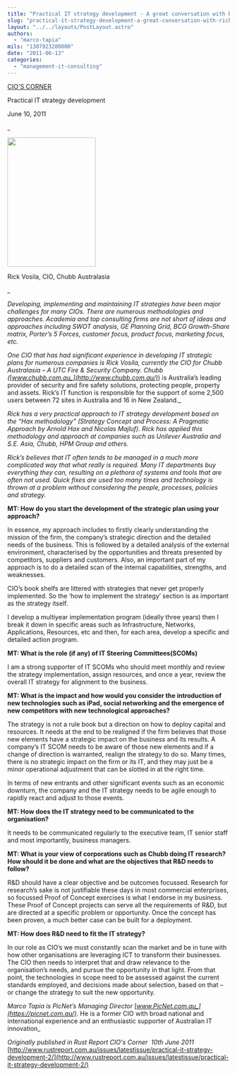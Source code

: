 ```yaml
---
title: "Practical IT strategy development - A great conversation with Rick Vosila - CIO Chubb Australia"
slug: "practical-it-strategy-development-a-great-conversation-with-rick-vosila-cio-chubb-australia"
layout: "../../layouts/PostLayout.astro"
authors: 
  - "marco-tapia"
mils: "1307923200000"
date: "2011-06-13"
categories: 
  - "management-it-consulting"
---
```


[CIO'S CORNER](http://www.rustreport.com.au/tag/cios-corner/)

Practical IT strategy development

June 10, 2011

_

<img src="/images/Rick-Vosila-Large.jpg" width=200 height=293  >

Rick Vosila, CIO, Chubb Australasia



_

_Developing, implementing and maintaining IT strategies have been major challenges for many CIOs. There are numerous methodologies and approaches. Academia and top consulting firms are not short of ideas and approaches including SWOT analysis, GE Planning Grid, BCG Growth-Share matrix, Porter’s 5 Forces, customer focus, product focus, marketing focus, etc._

_One CIO that has had significant experience in developing IT strategic plans for numerous companies is Rick Vosila, currently the CIO for Chubb Australasia – A UTC Fire & Security Company. Chubb (_[_www.chubb.com.au_](http://www.chubb.com.au/)_) is Australia’s leading provider of security and fire safety solutions, protecting people, property and assets. Rick’s IT function is responsible for the support of some 2,500 users between 72 sites in Australia and 16 in New Zealand._

_Rick has a very practical approach to IT strategy development based on the “Hax methodology” (Strategy Concept and Process: A Pragmatic Approach by Arnold Hax and Nicolas Majluf). Rick has applied this methodology and approach at companies such as Unilever Australia and S.E. Asia, Chubb, HPM Group and others._

_Rick’s believes that IT often tends to be managed in a much more complicated way that what really is required. Many IT departments buy everything they can, resulting on a plethora of systems and tools that are often not used. Quick fixes are used too many times and technology is thrown at a problem without considering the people, processes, policies and strategy._

**MT: How do you start the development of the strategic plan using your approach?**

In essence, my approach includes to firstly clearly understanding the mission of the firm, the company’s strategic direction and the detailed needs of the business. This is followed by a detailed analysis of the external environment, characterised by the opportunities and threats presented by competitors, suppliers and customers. Also, an important part of my approach is to do a detailed scan of the internal capabilities, strengths, and weaknesses.

CIO’s book shelfs are littered with strategies that never get properly implemented. So the ‘how to implement the strategy’ section is as important as the strategy itself.

I develop a multiyear implementation program (ideally three years) then I break it down in specific areas such as Infrastructure, Networks, Applications, Resources, etc and then, for each area, develop a specific and detailed action program.

**MT: What is the role (if any) of IT Steering Committees(SCOMs)**

I am a strong supporter of IT SCOMs who should meet monthly and review the strategy implementation, assign resources, and once a year, review the overall IT strategy for alignment to the business.

**MT: What is the impact and how would you consider the introduction of new technologies such as iPad, social networking and the emergence of new competitors with new technological approaches?**

The strategy is not a rule book but a direction on how to deploy capital and resources. It needs at the end to be realigned if the firm believes that those new elements have a strategic impact on the business and its results. A company’s IT SCOM needs to be aware of those new elements and if a change of direction is warranted, realign the strategy to do so. Many times, there is no strategic impact on the firm or its IT, and they may just be a minor operational adjustment that can be slotted in at the right time.

In terms of new entrants and other significant events such as an economic downturn, the company and the IT strategy needs to be agile enough to rapidly react and adjust to those events.

**MT: How does the IT strategy need to be communicated to the organisation?**

It needs to be communicated regularly to the executive team, IT senior staff and most importantly, business managers.

**MT: What is your view of corporations such as Chubb doing IT research? How should it be done and what are the objectives that R&D needs to follow?**

R&D should have a clear objective and be outcomes focussed. Research for research’s sake is not justifiable these days in most commercial enterprises, so focussed Proof of Concept exercises is what I endorse in my business. These Proof of Concept projects can serve all the requirements of R&D, but are directed at a specific problem or opportunity. Once the concept has been proven, a much better case can be built for a deployment.

**MT: How does R&D need to fit the IT strategy?**

In our role as CIO’s we must constantly scan the market and be in tune with how other organisations are leveraging ICT to transform their businesses. The CIO then needs to interpret that and draw relevance to the organisation’s needs, and pursue the opportunity in that light. From that point, the technologies in scope need to be assessed against the current standards employed, and decisions made about selection, based on that – or change the strategy to suit the new opportunity.

_Marco Tapia is PicNet’s Managing Director_ [_www.PicNet.com.au_](https://picnet.com.au/)_. He is a former CIO with broad national and international experience and an enthusiastic supporter of Australian IT innovation_

_Originally published in Rust Report CIO's Corner  10th June 2011_ [http://www.rustreport.com.au/issues/latestissue/practical-it-strategy-development-2/](http://www.rustreport.com.au/issues/latestissue/practical-it-strategy-development-2/)
